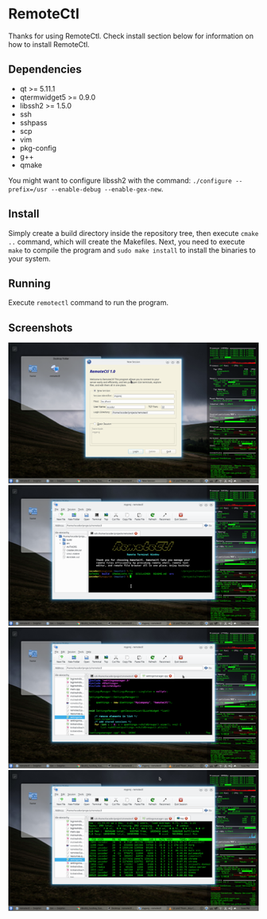 # RemoteCtl

Thanks for using RemoteCtl. Check install section below for information
on how to install RemoteCtl.

## Dependencies

  - qt >= 5.11.1
  - qtermwidget5 >= 0.9.0
  - libssh2 >= 1.5.0
  - ssh
  - sshpass
  - scp
  - vim
  - pkg-config
  - g++
  - qmake

You might want to configure libssh2 with the command:
`./configure --prefix=/usr --enable-debug --enable-gex-new`.

## Install

Simply create a build directory inside the repository tree, then
execute `cmake ..` command, which will create the Makefiles. Next,
you need to execute `make` to compile the program and `sudo make install`
to install the binaries to your system.

## Running

Execute `remotectl` command to run the program.

## Screenshots

![Login screen](shots/shot01.png)
![Main Window](shots/shot02.png)
![Editing a file](shots/shot03.png)
![Running top](shots/shot04.png)

